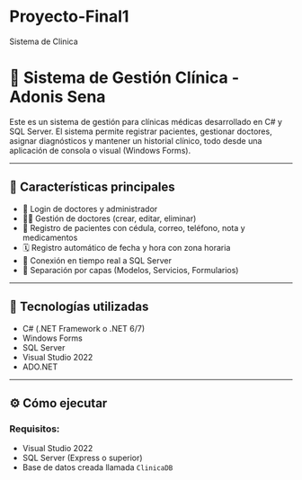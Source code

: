 # Proyecto-Final1
Sistema de Clinica
# 🏥 Sistema de Gestión Clínica - Adonis Sena

Este es un sistema de gestión para clínicas médicas desarrollado en C# y SQL Server. El sistema permite registrar pacientes, gestionar doctores, asignar diagnósticos y mantener un historial clínico, todo desde una aplicación de consola o visual (Windows Forms).

---

## 🚀 Características principales

- 🔐 Login de doctores y administrador
- 👨‍⚕️ Gestión de doctores (crear, editar, eliminar)
- 👤 Registro de pacientes con cédula, correo, teléfono, nota y medicamentos
- 🗓️ Registro automático de fecha y hora con zona horaria
- 💾 Conexión en tiempo real a SQL Server
- 🧱 Separación por capas (Modelos, Servicios, Formularios)

---

## 🧰 Tecnologías utilizadas

- C# (.NET Framework o .NET 6/7)
- Windows Forms
- SQL Server
- Visual Studio 2022
- ADO.NET

---

## ⚙️ Cómo ejecutar

### Requisitos:
- Visual Studio 2022
- SQL Server (Express o superior)
- Base de datos creada llamada `ClinicaDB`

